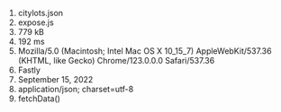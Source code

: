 1. citylots.json
2. expose.js
3. 779 kB
4. 192 ms
5. Mozilla/5.0 (Macintosh; Intel Mac OS X 10_15_7) AppleWebKit/537.36 (KHTML, like Gecko) Chrome/123.0.0.0 Safari/537.36
6. Fastly
7. September 15, 2022
8. application/json; charset=utf-8
9. fetchData()